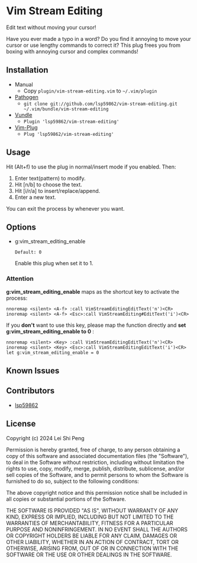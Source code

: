 Vim Stream Editing
==========

Edit text without moving your cursor!

Have you ever made a typo in a word? Do you find it annoying to move your cursor or use lengthy commands to correct it? This plug frees you from boxing with annoying cursor and complex commands!

Installation
------------

* Manual
  * Copy `plugin/vim-stream-editing.vim` to `~/.vim/plugin`
* [Pathogen](https://github.com/tpope/vim-pathogen)
  * `git clone git://github.com/lsp59862/vim-stream-editing.git ~/.vim/bundle/vim-stream-editing`
* [Vundle](https://github.com/VundleVim/Vundle.vim)
  * `Plugin 'lsp59862/vim-stream-editing'`
* [Vim-Plug](https://github.com/junegunn/vim-plug)
  * `Plug 'lsp59862/vim-stream-editing'`

Usage
--------

Hit <A-f>(Alt+f) to use the plug in normal/insert mode if you enabled. Then:

1. Enter text(pattern) to modify.
2. Hit [n/b] to choose the text.
3. Hit [i/r/a] to insert/replace/append.
4. Enter a new text.

You can exit the process by <Esc> whenever you want.

## Options

* g:vim_stream_editing_enable

      Default: 0

  Enable this plug when set it to 1.

### Attention

**g:vim_stream_editing_enable** maps <A-f> as the shortcut key to activate the process:

```
nnoremap <silent> <A-f> :call VimStreamEditingEditText('n')<CR>
inoremap <silent> <A-f> <Esc>:call VimStreamEditing#EditText('i')<CR>     
```

If you **don't** want to use this key, please map the function directly and **set g:vim_stream_editing_enable to 0** :

    nnoremap <silent> <Key> :call VimStreamEditingEditText('n')<CR>
    inoremap <silent> <Key> <Esc>:call VimStreamEditingEditText('i')<CR>
    let g:vim_stream_editing_enable = 0

Known Issues
------------

Contributors
------------

* [lsp59862](https://github.com/lsp59862)


License
-------

Copyright (c) 2024 Lei Shi Peng

Permission is hereby granted, free of charge, to any person obtaining a copy of this software and associated documentation files (the "Software"), to deal in the Software without restriction, including without limitation the rights to use, copy, modify, merge, publish, distribute, sublicense, and/or sell copies of the Software, and to permit persons to whom the Software is furnished to do so, subject to the following conditions:

The above copyright notice and this permission notice shall be included in all copies or substantial portions of the Software.

THE SOFTWARE IS PROVIDED "AS IS", WITHOUT WARRANTY OF ANY KIND, EXPRESS OR IMPLIED, INCLUDING BUT NOT LIMITED TO THE WARRANTIES OF MERCHANTABILITY, FITNESS FOR A PARTICULAR PURPOSE AND NONINFRINGEMENT. IN NO EVENT SHALL THE AUTHORS OR COPYRIGHT HOLDERS BE LIABLE FOR ANY CLAIM, DAMAGES OR OTHER LIABILITY, WHETHER IN AN ACTION OF CONTRACT, TORT OR OTHERWISE, ARISING FROM, OUT OF OR IN CONNECTION WITH THE SOFTWARE OR THE USE OR OTHER DEALINGS IN THE SOFTWARE.

